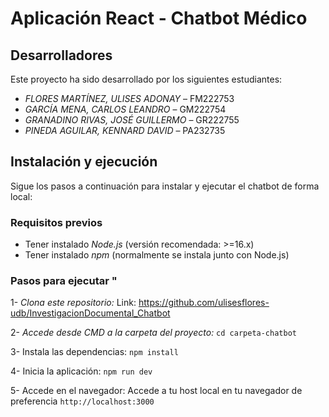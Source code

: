 # Aplicación React - Chatbot Médico

## Desarrolladores

Este proyecto ha sido desarrollado por los siguientes estudiantes:

- *FLORES MARTÍNEZ, ULISES ADONAY* – FM222753  
- *GARCÍA MENA, CARLOS LEANDRO* – GM222754  
- *GRANADINO RIVAS, JOSÉ GUILLERMO* – GR222755  
- *PINEDA AGUILAR, KENNARD DAVID* – PA232735  

## Instalación y ejecución

Sigue los pasos a continuación para instalar y ejecutar el chatbot de forma local:

### Requisitos previos

- Tener instalado *Node.js* (versión recomendada: >=16.x)
- Tener instalado *npm* (normalmente se instala junto con Node.js)

### Pasos para ejecutar "
1- *Clona este repositorio:*
Link: https://github.com/ulisesflores-udb/InvestigacionDocumental_Chatbot

2- *Accede desde CMD a la carpeta del proyecto:*
```cd carpeta-chatbot```

3- Instala las dependencias:
```npm install```

4- Inicia la aplicación:
```npm run dev```

5- Accede en el navegador:
Accede a tu host local en tu navegador de preferencia ```http://localhost:3000```
